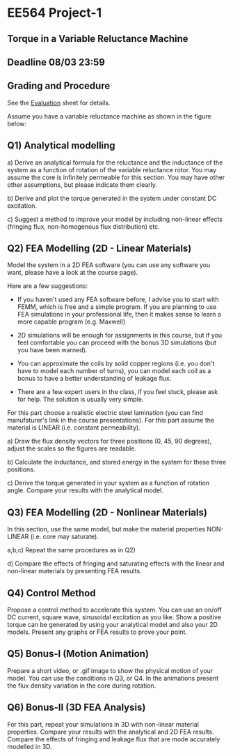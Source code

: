 # EE564 Project-1

## Torque in a Variable Reluctance Machine

## Deadline 08/03 23:59

## Grading and Procedure

See the [Evaluation](./evaluation.md) sheet for details.

Assume you have a variable reluctance machine as shown in the figure below:



## Q1) Analytical modelling

a) Derive an analytical formula for the reluctance and the inductance of the system as a function of rotation of the variable reluctance rotor. You may assume the core is infinitely permeable for this section. You may have other other assumptions, but please indicate them clearly.

b) Derive and plot the torque generated in the system under constant DC excitation.

c) Suggest a method to improve your model by including non-linear effects (fringing flux, non-homogenous flux distribution) etc.

## Q2) FEA Modelling (2D - Linear Materials)

Model the system in a 2D FEA software (you can use any software you want, please have a look at the course page).

Here are a few suggestions:

- If you haven't used any FEA software before, I advise you to start with FEMM, which is free and a simple program. If you are planning to use FEA simulations in your professional life, then it makes sense to learn a more capable program (e.g.  Maxwell)

- 2D simulations will be enough for assignments in this course, but if you feel comfortable you can proceed with the bonus 3D simulations (but you have been warned).

- You can approximate the coils by solid copper regions (i.e. you don't have to model each number of turns),  you can model each coil as a bonus to have a better understanding of leakage flux.

- There are a few expert users in the class, if you feel stuck, please ask for help. The solution is usually very simple.

For this part choose a realistic electric steel lamination (you can find manufaturer's link in the course presentations). For this part assume the material is LINEAR (i.e. constant permeability).

a) Draw the flux density vectors for three positions (0, 45, 90 degrees), adjust the scales so the figures are readable.

b) Calculate the inductance, and stored energy in the system for these three positions.

c) Derive the torque generated in your system as a function of rotation angle. Compare your results with the analytical model.


## Q3) FEA Modelling (2D - Nonlinear Materials)

In this section, use the same model, but make the material properties NON-LINEAR (i.e. core may saturate).

a,b,c) Repeat the same procedures as in Q2)

d) Compare the effects of fringing and saturating effects with the linear and non-linear materials by presenting FEA results.


## Q4) Control Method

Propose a control method to accelerate this system. You can use an on/off DC current, square wave, sinusoidal excitation as you like. Show a positive torque can be generated  by using your analytical model and also your 2D models. Present any graphs or FEA results to prove your point.


## Q5) Bonus-I (Motion Animation)

Prepare a short video, or .gif image to show the physical motion of your model. You can use the conditions in Q3, or Q4. In the animations present the flux density variation in the core during rotation.

## Q6) Bonus-II (3D FEA Analysis)

For this part, repeat your simulations in 3D with non-linear material properties. Compare your results with the analytical and 2D FEA results. Compare the effects of fringing and leakage flux that are mode accurately modelled in 3D. 

